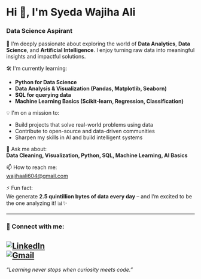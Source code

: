 # Hi 👋, I'm Syeda Wajiha Ali  
### Data Science Aspirant 

🧠 I'm deeply passionate about exploring the world of **Data Analytics**, **Data Science**, and **Artificial Intelligence**. I enjoy turning raw data into meaningful insights and impactful solutions.

🛠️ I'm currently learning:
- **Python for Data Science**
- **Data Analysis & Visualization (Pandas, Matplotlib, Seaborn)**
- **SQL for querying data**
- **Machine Learning Basics (Scikit-learn, Regression, Classification)**

💡 I'm on a mission to:
- Build projects that solve real-world problems using data  
- Contribute to open-source and data-driven communities  
- Sharpen my skills in AI and build intelligent systems  

💬 Ask me about:  
**Data Cleaning, Visualization, Python, SQL, Machine Learning, AI Basics**

📫 How to reach me:  
wajihaali604@gmail.com

⚡ Fun fact:  
We generate **2.5 quintillion bytes of data every day** – and I’m excited to be the one analyzing it! 📊✨

---

### 🔗 Connect with me:
[![LinkedIn](https://img.shields.io/badge/LinkedIn-blue?style=flat&logo=linkedin)]( https://www.linkedin.com/in/syeda-wajiha-ali-6089a0222)  
 [![Gmail](https://img.shields.io/badge/Gmail-red?style=flat&logo=gmail)](mailto:wajihaali604@gmail.com)
---

_“Learning never stops when curiosity meets code.”_

